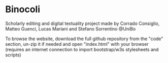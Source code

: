 # Binocoli
Scholarly editing and digital textuality project made by Corrado Consiglio, Matteo Guenci, Lucas Mariani and Stefano Sorrentino @UniBo

To browse the website, download the full github repository from the "code" section, un-zip it if needed and open "index.html" with your browser (requires an internet connection to import bootstrap/w3s stylesheets and scripts)
